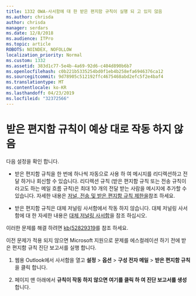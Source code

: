 ```yaml
---
title: 1332 OWA-사서함에 대 한 받은 편지함 규칙이 실행 되 고 있지 않음
ms.author: chrisda
author: chrisda
manager: serdars
ms.date: 12/8/2018
ms.audience: ITPro
ms.topic: article
ROBOTS: NOINDEX, NOFOLLOW
localization_priority: Normal
ms.custom: 1332
ms.assetid: 383d1c77-5e4b-4a69-92d6-c404d890b6b7
ms.openlocfilehash: c0b221b5335254bd0f1eb4b258efa6946376ca12
ms.sourcegitcommit: 9d78905c512192ffc4675468abd2efc5f2e4baf4
ms.translationtype: MT
ms.contentlocale: ko-KR
ms.lasthandoff: 04/23/2019
ms.locfileid: "32372566"
---
```

# <a name="an-inbox-rule-doesnt-work-as-expected"></a>받은 편지함 규칙이 예상 대로 작동 하지 않음

다음 설정을 확인 합니다.

- 받은 편지함 규칙을 한 번에 하나씩 자동으로 사용 하 여 메시지를 리디렉션하고 전달 하거나 회신할 수 있습니다. 리디렉션 규칙 (받은 편지함 규칙 또는 전송 규칙이 라고도 하는 메일 흐름 규칙)은 최대 10 개의 전달 받는 사람을 메시지에 추가할 수 있습니다. 자세한 내용은 [저널, 전송 및 받은 편지함 규칙 제한을](https://docs.microsoft.com/office365/servicedescriptions/exchange-online-service-description/exchange-online-limits)참조 하세요.

- 받은 편지함 규칙은 대체 저널링 사서함에서 작동 하지 않습니다. 대체 저널링 사서함에 대 한 자세한 내용은 [대체 저널링 사서함](https://docs.microsoft.com/Exchange/security-and-compliance/journaling/journaling#alternate-journaling-mailbox)을 참조 하십시오.

이러한 문제를 해결 하려면 [kb(52829319](https://support.microsoft.com/kb/2829319)를 참조 하세요.

이전 문제가 적용 되지 않으면 Microsoft 지원으로 문제를 에스컬레이션 하기 전에 받은 편지함 규칙 진단 보고서를 실행 합니다.

1. 웹용 Outlook에서 사서함을 열고 **설정** \> **옵션** \> **구성 전자 메일** \> **받은 편지함 규칙**을 클릭 합니다.

2. 페이지 맨 아래에서 **규칙이 작동 하지 않으면 여기를 클릭 하 여 진단 보고서를 생성**합니다.
